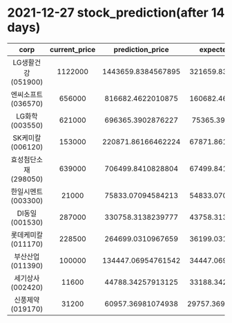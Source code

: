 # 2021-12-27 stock_prediction(after 14 days)

|   corp   |   current_price   |   prediction_price   |   expected_profit   |
|:--------:|:-----------------:|:--------------------:|:-------------------:|
|LG생활건강(051900)|1122000|1443659.8384567895|321659.8384567895|
|엔씨소프트(036570)|656000|816682.4622010875|160682.4622010875|
|LG화학(003550)|621000|696365.3902876227|75365.3902876227|
|SK케미칼(006120)|153000|220871.86166462224|67871.86166462224|
|효성첨단소재(298050)|639000|706499.8410828804|67499.84108288039|
|한일시멘트(003300)|21000|75833.07094584213|54833.07094584213|
|DI동일(001530)|287000|330758.3138239777|43758.31382397772|
|롯데케미칼(011170)|228500|264699.0310967659|36199.03109676589|
|부산산업(011390)|100000|134447.06954761542|34447.06954761542|
|세기상사(002420)|11600|44788.34257913125|33188.34257913125|
|신풍제약(019170)|31200|60957.36981074938|29757.369810749376|
